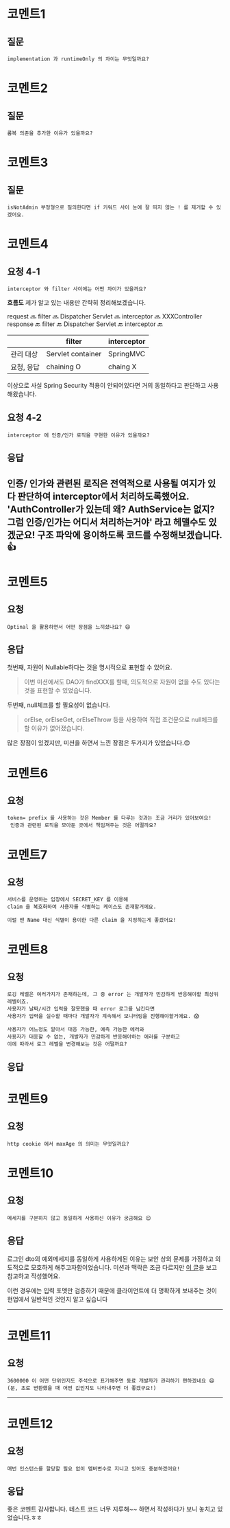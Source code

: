 # 코멘트1 
## 질문
```
implementation 과 runtimeOnly 의 차이는 무엇일까요?
```

# 코멘트2 
## 질문
```
롬복 의존을 추가한 이유가 있을까요?

```

# 코멘트3
## 질문
```
isNotAdmin 부정형으로 질의한다면 if 키워드 사이 눈에 잘 띄지 않는 ! 를 제거할 수 있겠어요.
```

# 코멘트4
## 요청 4-1
```
interceptor 와 filter 사이에는 어떤 차이가 있을까요?
```
**흐름도** 
제가 알고 있는 내용만 간략히 정리해보겠습니다.

request 🔜 filter 🔜 Dispatcher Servlet 🔜 interceptor 🔜 XXXController <br/>
response 🔙 filter 🔙 Dispatcher Servlet 🔙 interceptor 🔙

| | filter    | interceptor |
|--|-----------|---------|
|관리 대상| Servlet container | SpringMVC |
|요청, 응답| chaining O| chaing X|

이상으로 사실 Spring Security 적용이 안되어있다면 거의 동일하다고
판단하고 사용해왔습니다. 


## 요청 4-2 
```
interceptor 에 인증/인가 로직을 구현한 이유가 있을까요?
```
## 응답 
인증/ 인가와 관련된 로직은 전역적으로 사용될 여지가 있다 판단하여 interceptor에서 처리하도록했어요. <br/>
'AuthController가 있는데 왜? AuthService는 없지?  <br/>
그럼 인증/인가는 어디서 처리하는거야' 라고 헤맬수도 있겠군요! 
구조 파악에 용이하도록 코드를 수정해보겠습니다.👍 
---

# 코멘트5
## 요청
```
Optinal 을 활용하면서 어떤 장점을 느끼셨나요? 😄
```

## 응답
첫번째, 자원이 Nullable하다는 것을 명시적으로 표현할 수 있어요.
> 이번 미션에서도 DAO가 findXXX를 할때, 의도적으로 자원이 없을 수도 있다는 것을 
> 표현할 수 있었습니다.

두번째, null체크를 할 필요성이 없습니다.
> orElse, orElseGet, orElseThrow 등을 사용하여 
> 직접 조건문으로 null체크를 할 이유가 없어졌습니다.

많은 장점이 있겠지만, 미션을 하면서 느낀 장점은 두가지가 있었습니다.😊


# 코멘트6
## 요청
```
token= prefix 를 사용하는 것은 Member 를 다루는 것과는 조금 거리가 있어보여요!
 인증과 관련된 로직을 모아둔 곳에서 책임져주는 것은 어떨까요?

```

# 코멘트7
## 요청
```
서비스를 운영하는 입장에서 SECRET_KEY 를 이용해
claim 을 복호화하여 사용자를 식별하는 케이스도 존재할거에요.

이럴 땐 Name 대신 식별이 용이한 다른 claim 을 지정하는게 좋겠어요!
```


# 코멘트8 
## 요청
```
로깅 레벨은 여러가지가 존재하는데, 그 중 error 는 개발자가 민감하게 반응해야할 최상위 레벨이죠.
사용자가 날짜/시간 입력을 잘못했을 때 error 로그를 남긴다면
사용자가 입력을 실수할 때마다 개발자가 계속해서 모니터링을 진행해야할거에요. 😱

사용자가 어느정도 알아서 대응 가능한, 예측 가능한 에러와
사용자가 대응할 수 없는, 개발자가 민감하게 반응해야하는 에러를 구분하고
이에 따라서 로그 레벨을 변경해보는 것은 어떨까요?
```

## 응답


# 코멘트9
## 요청
```
http cookie 에서 maxAge 의 의미는 무엇일까요?
```

# 코멘트10
## 요청
```
메세지를 구분하지 않고 동일하게 사용하신 이유가 궁금해요 😉
```
## 응답
로그인 dto의 예외메세지를 동일하게 사용하게된 이유는
보안 상의 문제를 가정하고 의도적으로 모호하게 해주고자함이었습니다.
미션과 맥락은 조금 다르지만 [이 글](https://toss.tech/article/how-to-write-error-message)을 보고 참고하고 작성했어요.

이런 경우에는 입력 포멧만 검증하기 때문에 클라이언트에 더 명확하게 보내주는 것이 현업에서 일반적인 것인지 알고 싶습니다


---
# 코멘트11
## 요청
```
3600000 이 어떤 단위인지도 주석으로 표기해주면 동료 개발자가 관리하기 편하겠네요 😄
(분, 초로 변환했을 때 어떤 값인지도 나타내주면 더 좋겠구요!)
```


--- 

# 코멘트12
## 요청
```
매번 인스턴스를 할당할 필요 없이 멤버변수로 지니고 있어도 충분하겠어요!
```

## 응답
좋은 코멘트 감사합니다. 테스트 코드 너무 지루해~~ 하면서 작성하다가 보니 놓치고 있었습니다.ㅎㅎ
